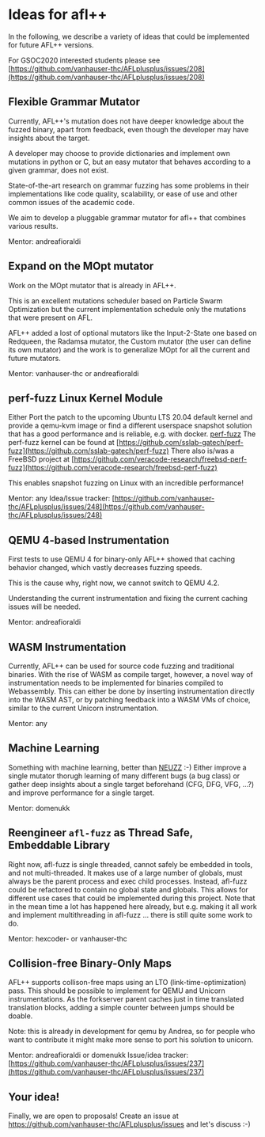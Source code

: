 # Ideas for afl++

In the following, we describe a variety of ideas that could be implemented
for future AFL++ versions.

For GSOC2020 interested students please see
[https://github.com/vanhauser-thc/AFLplusplus/issues/208](https://github.com/vanhauser-thc/AFLplusplus/issues/208)

## Flexible Grammar Mutator

Currently, AFL++'s mutation does not have deeper knowledge about the fuzzed
binary, apart from feedback, even though the developer may have insights
about the target.

A developer may choose to provide dictionaries and implement own mutations
in python or C, but an easy mutator that behaves according to a given grammar,
does not exist.

State-of-the-art research on grammar fuzzing has some problems in their
implementations like code quality, scalability, or ease of use and other
common issues of the academic code.

We aim to develop a pluggable grammar mutator for afl++ that combines
various results.

Mentor: andreafioraldi 

## Expand on the MOpt mutator

Work on the MOpt mutator that is already in AFL++.

This is an excellent mutations scheduler based on Particle Swarm
Optimization but the current implementation schedule only the mutations
that were present on AFL.

AFL++ added a lost of optional mutators like the Input-2-State one based
on Redqueen, the Radamsa mutator, the Custom mutator (the user can define
its own mutator) and the work is to generalize MOpt for all the current
and future mutators.

Mentor: vanhauser-thc or andreafioraldi

## perf-fuzz Linux Kernel Module

Either Port the patch to the upcoming Ubuntu LTS 20.04 default kernel
and provide a qemu-kvm image or find a different userspace snapshot
solution that has a good performance and is reliable, e.g. with docker.
[perf-fuzz](https://gts3.org/assets/papers/2017/xu:os-fuzz.pdf)
The perf-fuzz kernel can be found at [https://github.com/sslab-gatech/perf-fuzz](https://github.com/sslab-gatech/perf-fuzz)
There also is/was a FreeBSD project at [https://github.com/veracode-research/freebsd-perf-fuzz](https://github.com/veracode-research/freebsd-perf-fuzz)

This enables snapshot fuzzing on Linux with an incredible performance!

Mentor: any
Idea/Issue tracker: [https://github.com/vanhauser-thc/AFLplusplus/issues/248](https://github.com/vanhauser-thc/AFLplusplus/issues/248)

## QEMU 4-based Instrumentation

First tests to use QEMU 4 for binary-only AFL++ showed that caching behavior
changed, which vastly decreases fuzzing speeds.

This is the cause why, right now, we cannot switch to QEMU 4.2.

Understanding the current instrumentation and fixing the current caching
issues will be needed.

Mentor: andreafioraldi

## WASM Instrumentation

Currently, AFL++ can be used for source code fuzzing and traditional binaries.
With the rise of WASM as compile target, however, a novel way of
instrumentation needs to be implemented for binaries compiled to Webassembly.
This can either be done by inserting instrumentation directly into the
WASM AST, or by patching feedback into a WASM VMs of choice, similar to
the current Unicorn instrumentation.

Mentor: any

## Machine Learning

Something with machine learning, better than [NEUZZ](https://github.com/dongdongshe/neuzz) :-)
Either improve a single mutator thorugh learning of many different bugs
(a bug class) or gather deep insights about a single target beforehand
(CFG, DFG, VFG, ...?) and improve performance for a single target.

Mentor: domenukk

## Reengineer `afl-fuzz` as Thread Safe, Embeddable Library

Right now, afl-fuzz is single threaded, cannot safely be embedded in tools,
and not multi-threaded. It makes use of a large number of globals, must always
be the parent process and exec child processes. 
Instead, afl-fuzz could be refactored to contain no global state and globals.
This allows for different use cases that could be implemented during this
project.
Note that in the mean time a lot has happened here already, but e.g. making
it all work and implement multithreading in afl-fuzz ... there is still quite
some work to do.

Mentor: hexcoder- or vanhauser-thc

## Collision-free Binary-Only Maps

AFL++ supports collison-free maps using an LTO (link-time-optimization) pass.
This should be possible to implement for QEMU and Unicorn instrumentations.
As the forkserver parent caches just in time translated translation blocks,
adding a simple counter between jumps should be doable.

Note: this is already in development for qemu by Andrea, so for people who
want to contribute it might make more sense to port his solution to unicorn.

Mentor: andreafioraldi or domenukk
Issue/idea tracker: [https://github.com/vanhauser-thc/AFLplusplus/issues/237](https://github.com/vanhauser-thc/AFLplusplus/issues/237)

## Your idea!

Finally, we are open to proposals!
Create an issue at https://github.com/vanhauser-thc/AFLplusplus/issues and let's discuss :-)

